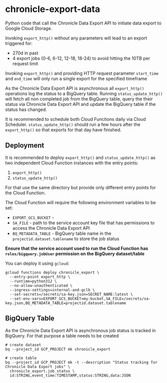 # chronicle-export-data

Python code that call the Chronicle Data Export API to initiate data export to Google Cloud Storage.

Invoking `export_http()` without any parameters will lead to an export triggered for:
 - 270d in past
 - 4 export jobs (0-6, 6-12, 12-18, 18-24) to avoid hitting the 10TB per request limit

Invoking `export_http()` and providing HTTP request parameter `start_time` and `end_time` will only run a single export for the specified timeframe

As the Chronicle Data Export API is asynchronous all `export_http()` operations log the status to a BigQuery table.
Running `status_update_http()` will fetch all non completed job from the BigQuery table, query the their status via Chronicle Data Export API and update the BigQuery table if the status has changed.

It is recommended to schedule both Cloud Functions daily via Cloud Scheduler. `status_update_http()` should run a few hours after the `export_http()` so that exports for that day have finished.

## Deployment
It is recommended to deploy `export_http()` and `status_update_http()` as two independent Cloud Function instances with the entry points:
1. `export_http()`
2. `status_update_http()`

For that use the same directory but provide only different entry points for the Cloud Function.

The Cloud Function will require the following environment variables to be set:
- `EXPORT_GCS_BUCKET` -
- `SA_FILE` - path to the service account key file that has permissions to access the Chronicle Data Export API
- `BQ_METADATA_TABLE` - BigQuery table name in the `projectid.dataset.tablename` to store the job status

**Ensure that the service account used to run the Cloud Function has `roles/bigquery.jobUser` permission on the BigQuery dataset/table**

You can deploy it using `gcloud`:

```
gcloud functions deploy chronicle_export \
  --entry-point export_http \
  --runtime=python312 \
  --no-allow-unauthenticated \
  --ingress-settings=internal-and-gclb \
  --set-secrets=/secrets/sa-key.json=SECRET_NAME:latest \
  --set-env-vars=EXPORT_GCS_BUCKET=my-bucket,SA_FILE=/secrets/sa-key.json,BQ_METADATA_TABLE=projectid.dataset.tablename
```

## BigQuery Table
As the Chronicle Data Export API is asynchronous job status is tracked in BigQuery. For that purpose a table needs to be created
```
# create dataset
bq --project_id GCP_PROJECT mk chronicle_export

# create table
bq --project_id GCP_PROJECT mk -t --description "Status tracking for Chronicle Data Export jobs" \
  chronicle_export.job_status \
  id:STRING,event_time:TIMESTAMP,status:STRING,data:JSON
```

